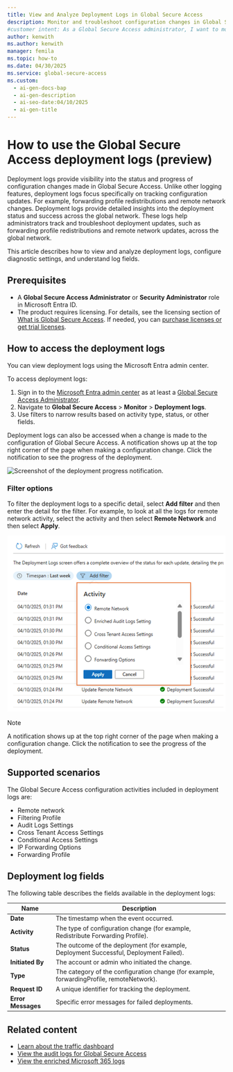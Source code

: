 ```yaml
---
title: View and Analyze Deployment Logs in Global Secure Access
description: Monitor and troubleshoot configuration changes in Global Secure Access using deployment logs. Learn how to view logs, configure settings, and analyze fields.
#customer intent: As a Global Secure Access administrator, I want to monitor deployment logs so that I can track and troubleshoot configuration changes.
author: kenwith
ms.author: kenwith
manager: femila
ms.topic: how-to
ms.date: 04/30/2025
ms.service: global-secure-access
ms.custom:
  - ai-gen-docs-bap
  - ai-gen-description
  - ai-seo-date:04/10/2025
  - ai-gen-title
---
```


# How to use the Global Secure Access deployment logs (preview)

Deployment logs provide visibility into the status and progress of configuration changes made in Global Secure Access. Unlike other logging features, deployment logs focus specifically on tracking configuration updates. For example, forwarding profile redistributions and remote network changes. Deployment logs provide detailed insights into the deployment status and success across the global network. These logs help administrators track and troubleshoot deployment updates, such as forwarding profile redistributions and remote network updates, across the global network. 

This article describes how to view and analyze deployment logs, configure diagnostic settings, and understand log fields. 

## Prerequisites 

- A **Global Secure Access Administrator** or **Security Administrator** role in Microsoft Entra ID.
- The product requires licensing. For details, see the licensing section of [What is Global Secure Access](overview-what-is-global-secure-access.md). If needed, you can [purchase licenses or get trial licenses](https://aka.ms/azureadlicense).

## How to access the deployment logs 

You can view deployment logs using the Microsoft Entra admin center.

To access deployment logs: 
1. Sign in to the [Microsoft Entra admin center](https://entra.microsoft.com) as at least a [Global Secure Access Administrator](/azure/active-directory/roles/permissions-reference).
1. Navigate to **Global Secure Access** > **Monitor** > **Deployment logs**.
1. Use filters to narrow results based on activity type, status, or other fields.

Deployment logs can also be accessed when a change is made to the configuration of Global Secure Access. A notification shows up at the top right corner of the page when making a configuration change. Click the notification to see the progress of the deployment.

![Screenshot of the deployment progress notification.](media/how-to-view-deployment-logs/deployment-logs.png)


### Filter options

To filter the deployment logs to a specific detail, select **Add filter** and then enter the detail for the filter. For example, to look at all the logs for remote network activity, select the activity and then select **Remote Network** and then select **Apply**.

![Screenshot of the deployment log activity details.](media/how-to-view-deployment-logs/traffic-activity-details.png)

> [!NOTE]
> A notification shows up at the top right corner of the page when making a configuration change. Click the notification to see the progress of the deployment.

## Supported scenarios 

The Global Secure Access configuration activities included in deployment logs are:
- Remote network 
- Filtering Profile 
- Audit Logs Settings 
- Cross Tenant Access Settings 
- Conditional Access Settings 
- IP Forwarding Options 
- Forwarding Profile 

## Deployment log fields

The following table describes the fields available in the deployment logs:

| Name            | Description                                                                 |
|-----------------|-----------------------------------------------------------------------------|
| **Date**        | The timestamp when the event occurred.                                      |
| **Activity**    | The type of configuration change (for example, Redistribute Forwarding Profile).   |
| **Status**      | The outcome of the deployment (for example, Deployment Successful, Deployment Failed). |
| **Initiated By**| The account or admin who initiated the change.                              |
| **Type**        | The category of the configuration change (for example, forwardingProfile, remoteNetwork). |
| **Request ID**  | A unique identifier for tracking the deployment.                            |
| **Error Messages** | Specific error messages for failed deployments.                          |


## Related content
- [Learn about the traffic dashboard](concept-traffic-dashboard.md)
- [View the audit logs for Global Secure Access](how-to-access-audit-logs.md)
- [View the enriched Microsoft 365 logs](how-to-view-enriched-logs.md)
